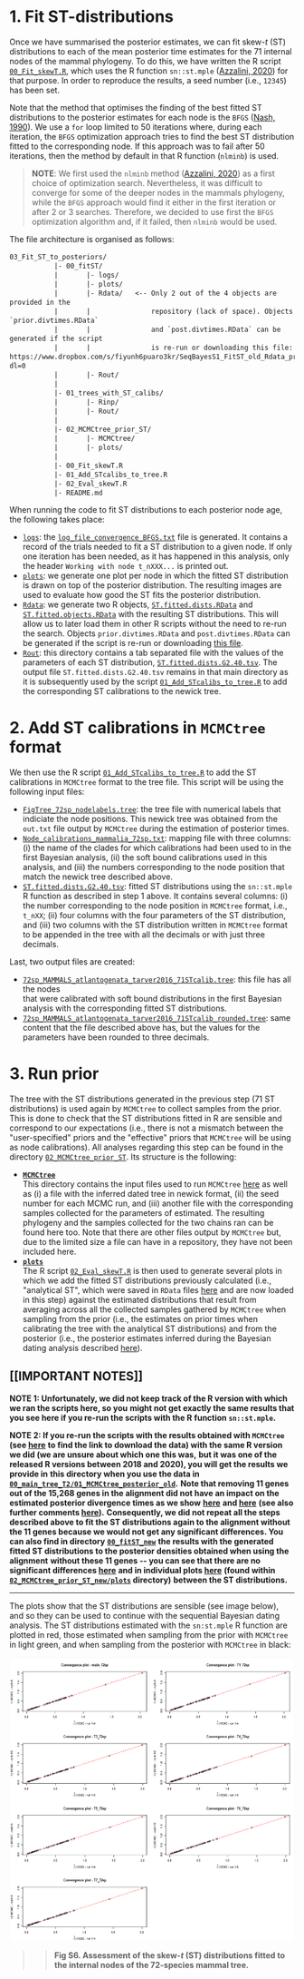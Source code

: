 # 1. Fit ST-distributions 
Once we have summarised the posterior estimates, we can fit skew-_t_ (ST) distributions to each of the
mean posterior time estimates for the 71 internal nodes of the mammal phylogeny. To do this, we have
written the R script [`00_Fit_skewT.R`](https://github.com/sabifo4/mammals_dating/tree/main/01_SeqBayes_S1/03_Fit_ST_to_posteriors/00_Fit_skewT.R),
which uses the R function `sn::st.mple` ([Azzalini, 2020](http://azzalini.stat.unipd.it/SN))
for that purpose. In order to reproduce the results, a seed number (i.e., `12345`) has been set.

Note that the method that optimises the finding of the best fitted ST distributions to the posterior
estimates for each node is the `BFGS` ([Nash, 1990](https://www.taylorfrancis.com/books/9781315139784)).
We use a `for` loop limited to 50 iterations where, during each iteration, the 
`BFGS` optimization approach tries to find the best ST distribution fitted to the corresponding node. 
If this approach was to fail after 50 iterations, then the method by default in that R function (`nlminb`)
is used. 

> **NOTE**: We first used the `nlminb` method ([Azzalini, 2020](http://azzalini.stat.unipd.it/SN)) as a
>first choice of optimization search. Nevertheless, it was difficult to converge for some of the deeper
>nodes in the mammals phylogeny, while the `BFGS` approach would find it either in the first iteration 
>or after 2 or 3 searches. Therefore, we decided to use first the `BFGS` optimization algorithm 
>and, if it failed, then `nlminb` would be used. 

The file architecture is organised as follows:   

```
03_Fit_ST_to_posteriors/ 
           |- 00_fitST/
           |       |- logs/
           |       |- plots/ 
           |       |- Rdata/   <-- Only 2 out of the 4 objects are provided in the 
           |       |               repository (lack of space). Objects `prior.divtimes.RData` 
           |       |               and `post.divtimes.RData` can be generated if the script 
           |       |               is re-run or downloading this file: https://www.dropbox.com/s/fiyunh6puaro3kr/SeqBayesS1_FitST_old_Rdata_priorandpost.zip?dl=0	   
           |       |- Rout/     			   
           |
           |- 01_trees_with_ST_calibs/
           |       |- Rinp/
           |       |- Rout/ 
           |
           |- 02_MCMCtree_prior_ST/
           |       |- MCMCtree/
           |       |- plots/ 
           |
           |- 00_Fit_skewT.R
           |- 01_Add_STcalibs_to_tree.R
           |- 02_Eval_skewT.R
           |- README.md
```

When running the code to fit ST distributions to each posterior node age, the following takes place:   

   * [`logs`](https://github.com/sabifo4/mammals_dating/tree/main/01_SeqBayes_S1/03_Fit_ST_to_posteriors/00_fitST/logs):
   the [`log_file_convergence_BFGS.txt`](https://github.com/sabifo4/mammals_dating/tree/main/01_SeqBayes_S1/03_Fit_ST_to_posteriors/00_fitST/logs/log_file_convergence_BFGS.txt)
   file is generated. It contains a record of the trials needed to fit a ST distribution to a given node.
   If only one iteration has been needed, as it has happened in this analysis, only the header
   `Working with node t_nXXX...` is printed out.   
   * [`plots`](https://github.com/sabifo4/mammals_dating/tree/main/01_SeqBayes_S1/03_Fit_ST_to_posteriors/00_fitST/plots):
   we generate one plot per node in which the fitted ST distribution is drawn on top of the 
   posterior distribution. The resulting images are used to evaluate how good the ST fits the posterior
   distribution.   
   * [`Rdata`](https://github.com/sabifo4/mammals_dating/tree/main/01_SeqBayes_S1/03_Fit_ST_to_posteriors/00_fitST/Rdata):
   we generate two R objects, [`ST.fitted.dists.RData`](https://github.com/sabifo4/mammals_dating/tree/main/01_SeqBayes_S1/03_Fit_ST_to_posteriors/00_fitST/Rdata/ST.fitted.dists.RData)
   and [`ST.fitted.objects.RData`](https://github.com/sabifo4/mammals_dating/tree/main/01_SeqBayes_S1/03_Fit_ST_to_posteriors/00_fitST/Rdata/ST.fitted.objects.RData)
   with the resulting ST distributions. This will allow us to later load
   them in other R scripts without the need to re-run the search. Objects
   `prior.divtimes.RData` and `post.divtimes.RData` can be generated if the script
   is re-run or downloading [this file](https://www.dropbox.com/s/fiyunh6puaro3kr/SeqBayesS1_FitST_old_Rdata_priorandpost.zip?dl=0).   
   * [`Rout`](https://github.com/sabifo4/mammals_dating/tree/main/01_SeqBayes_S1/03_Fit_ST_to_posteriors/00_fitST/Rout):
   this directory contains a tab separated file with the values of the parameters of each ST 
   distribution, [`ST.fitted.dists.G2.40.tsv`](https://github.com/sabifo4/mammals_dating/tree/main/01_SeqBayes_S1/03_Fit_ST_to_posteriors/00_fitST/Rout/ST.fitted.dists.G2.40.tsv).
   The output file `ST.fitted.dists.G2.40.tsv` remains in that main directory as it is subsequently used by
   the script [`01_Add_STcalibs_to_tree.R`](https://github.com/sabifo4/mammals_dating/tree/main/01_SeqBayes_S1/03_Fit_ST_to_posteriors/01_Add_STcalibs_to_tree.R)
   to add the corresponding ST calibrations to the newick tree.

# 2. Add ST calibrations in `MCMCtree` format 
We then use the R script [`01_Add_STcalibs_to_tree.R`](https://github.com/sabifo4/mammals_dating/tree/main/01_SeqBayes_S1/03_Fit_ST_to_posteriors/01_Add_STcalibs_to_tree.R)
to add the ST calibrations in `MCMCtree` format to the tree file. This script will be using the following input files:   

   * [`FigTree_72sp_nodelabels.tree`](https://github.com/sabifo4/mammals_dating/tree/main/01_SeqBayes_S1/03_Fit_ST_to_posteriors/01_trees_with_ST_calibs/Rinp/FigTree_72sp_nodelabels.tree): the tree file with numerical labels that indiciate the node positions. This newick tree 
   was obtained from the `out.txt` file output by `MCMCtree` during the estimation of posterior times.   
   * [`Node_calibrations_mammalia_72sp.txt`](https://github.com/sabifo4/mammals_dating/tree/main/01_SeqBayes_S1/03_Fit_ST_to_posteriors/01_trees_with_ST_calibs/Rinp/Node_calibrations_mammalia_72sp.txt): mapping file with three columns: (i) the name of the clades for which 
   calibrations had been used to in the first Bayesian analysis, (ii) the soft bound calibrations used in this 
   analysis, and (iii) the numbers corresponding to the node position that match the newick tree described above.   
   * [`ST.fitted.dists.G2.40.tsv`](https://github.com/sabifo4/mammals_dating/tree/main/01_SeqBayes_S1/03_Fit_ST_to_posteriors/00_fitST/Rout/ST.fitted.dists.G2.40.tsv): fitted ST distributions using the `sn::st.mple` R function 
   as described in step 1 above. It contains several columns: (i) the number corresponding to 
   the node position in `MCMCtree` format, i.e., `t_nXX`; (ii) four columns with the four parameters of the 
   ST distribution, and (iii) two columns with the ST distribution written in `MCMCtree` format to be appended in the tree with 
   all the decimals or with just three decimals. 

Last, two output files are created:   
   * [`72sp_MAMMALS_atlantogenata_tarver2016_71STcalib.tree`](https://github.com/sabifo4/mammals_dating/tree/main/01_SeqBayes_S1/03_Fit_ST_to_posteriors/01_trees_with_ST_calibs/Rout/72sp_MAMMALS_atlantogenata_tarver2016_71STcalib.tree): this file has all the nodes  
   that were calibrated with soft bound distributions in the first Bayesian analysis with the 
   corresponding fitted ST distributions.   
   * [`72sp_MAMMALS_atlantogenata_tarver2016_71STcalib_rounded.tree`](https://github.com/sabifo4/mammals_dating/tree/main/01_SeqBayes_S1/03_Fit_ST_to_posteriors/01_trees_with_ST_calibs/Rout/72sp_MAMMALS_atlantogenata_tarver2016_71STcalib_rounded.tree): same content that the file 
   described above has, but the values for the parameters have been rounded to three decimals.   

# 3. Run prior 
The tree with the ST distributions generated in the previous step (71 ST distributions) is used 
again by `MCMCtree` to collect samples from the prior. This is done to check that the ST distributions fitted
in R are sensible and correspond to our expectations (i.e., there is not a mismatch between the "user-specified" priors and the "effective" priors that `MCMCtree` will be using as node calibrations).
All analyses regarding this step can be found in the directory [`02_MCMCtree_prior_ST`](https://github.com/sabifo4/mammals_dating/tree/main/01_SeqBayes_S1/03_Fit_ST_to_posteriors/02_MCMCtree_prior_ST). Its structure is the following:   

   * [**`MCMCtree`**](https://github.com/sabifo4/mammals_dating/tree/main/01_SeqBayes_S1/03_Fit_ST_to_posteriors/02_MCMCtree_prior_ST/MCMCtree)   
   This directory contains the input files used to run `MCMCtree` [here](https://github.com/sabifo4/mammals_dating/tree/main/01_SeqBayes_S1/03_Fit_ST_to_posteriors/02_MCMCtree_prior_ST/MCMCtree/inp_files)
   as well as (i) a file with the inferred dated tree in newick format, (ii) the seed number for each MCMC run, and (iii) another file with the corresponding samples collected for the parameters of estimated.
   The resulting phylogeny and the samples collected for the two chains ran can be found here too. Note that there are other files output by `MCMCtree` but,
   due to the limited size a file can have in a repository, they have not been included here.   
   * [**`plots`**](https://github.com/sabifo4/mammals_dating/tree/main/01_SeqBayes_S1/03_Fit_ST_to_posteriors/02_MCMCtree_prior_ST/plots)   
   The R script [`02_Eval_skewT.R`](https://github.com/sabifo4/mammals_dating/blob/main/01_SeqBayes_S1/03_Fit_ST_to_posteriors/02_Eval_skewT.R) is then used to generate several plots in which we add the fitted 
   ST distributions previously calculated (i.e., "analytical ST", which were saved in `RData` files [here](https://github.com/sabifo4/mammals_dating/tree/main/01_SeqBayes_S1/03_Fit_ST_to_posteriors/00_fitST/Rdata) and are now loaded
   in this step) against the estimated distributions that result from averaging across all the collected samples gathered by `MCMCtree` when sampling from the prior (i.e., the estimates on prior times
   when calibrating the tree with the analytical ST distributions) and from the posterior (i.e., the posterior estimates inferred during the Bayesian dating analysis described [here](https://github.com/sabifo4/mammals_dating/tree/main/01_SeqBayes_S1/02_MCMCtree)).   

## [[IMPORTANT NOTES]] 
**NOTE 1: Unfortunately, we did not keep track of the R version with which we ran the scripts here, so you** 
**might not get exactly the same results that you see here if you re-run the scripts with the R**
**function `sn::st.mple`.**   

**NOTE 2: If you re-run the scripts with the results obtained with `MCMCtree` (see [here](https://github.com/sabifo4/mammals_dating/tree/main/01_SeqBayes_S1/02_MCMCtree)**
**to find the link to download the data) with the same R version we did (we are unsure about which one this was,**
**but it was one of the released R versions between 2018 and 2020), you will get the results we provide in**
**this directory when you use the data in [`00_main_tree_T2/01_MCMCtree_posterior_old`](https://www.dropbox.com/s/qxsgfe0gbwxro9p/SeqBayesS1_MCMCtree_mainT2_posterior_old.zip?dl=0).**
**Note that removing 11 genes out of the 15,268 genes in the alignment did not have an impact on the**
**estimated posterior divergence times as we show** 
**[here](https://github.com/sabifo4/mammals_dating/blob/main/01_SeqBayes_S1/02_MCMCtree/00_MCMCtree_analyses/00_main_tree_T2/plot_oldtimesVSnewtimes/00_Check_oldpostVSnewpost-I.pdf)** 
**and [here](https://github.com/sabifo4/mammals_dating/blob/main/01_SeqBayes_S1/02_MCMCtree/00_MCMCtree_analyses/00_main_tree_T2/plot_oldtimesVSnewtimes/00_Check_oldpostVSnewpost-II.pdf)**
**(see also further comments [here](https://github.com/sabifo4/mammals_dating/tree/main/01_SeqBayes_S1/02_MCMCtree)).**
**Consequently, we did not repeat all the steps described above to fit the ST distributions again to the alignment without**
**the 11 genes because we would not get any significant differences. You can also find in directory**
**[`00_fitST_new`](https://github.com/sabifo4/mammals_dating/tree/main/01_SeqBayes_S1/03_Fit_ST_to_posteriors/00_fitST_new)**
**the results with the generated fitted ST distributions to the posterior densities obtained when using the alignment**
**without these 11 genes -- you can see that there are no significant differences [here](https://github.com/sabifo4/mammals_dating/blob/main/01_SeqBayes_S1/03_Fit_ST_to_posteriors/02_MCMCtree_prior_ST_new/plots/Compare_OLDvsNEW_ST.png)**
**and in individual plots [here](https://github.com/sabifo4/mammals_dating/tree/main/01_SeqBayes_S1/03_Fit_ST_to_posteriors/02_MCMCtree_prior_ST_new/plots/ST_comparison)**
**(found within [`02_MCMCtree_prior_ST_new/plots`](https://github.com/sabifo4/mammals_dating/tree/main/01_SeqBayes_S1/03_Fit_ST_to_posteriors/02_MCMCtree_prior_ST_new/plots) directory)**
**between the ST distributions.**

---
The plots show that the ST distributions are sensible (see image below), and so they can be used to continue with the sequential
Bayesian dating analysis. The ST distributions estimated with the `sn:st.mple` R function are plotted in red, those estimated when
sampling from the prior with `MCMCtree` in light green, and when sampling from the posterior with `MCMCtree` in black:

<p align="center">
  <img width="500" height="500" src="https://github.com/sabifo4/mammals_dating/blob/main/figs/FigS6.png">
</p>

>>**Fig S6. Assessment of the skew-_t_ (ST) distributions fitted to the internal nodes of the 72-species mammal tree.**